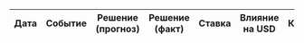 | Дата | Событие | Решение (прогноз) | Решение (факт) | Ставка | Влияние на USD | Комментарий |
|------|---------|------------------|---------------|--------|----------------|-------------|
